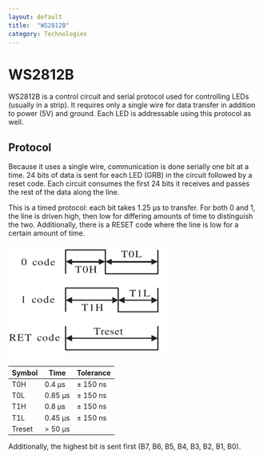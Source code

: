 ```yaml
---
layout: default
title:  "WS2812B"
category: Technologies
---
```


# WS2812B
WS2812B is a control circuit and serial protocol used for controlling LEDs
(usually in a strip). It requires only a single wire for data transfer
in addition to power (5V) and ground. Each LED is addressable using this
protocol as well.

## Protocol
Because it uses a single wire, communication is done serially one bit
at a time. 24 bits of data is sent for each LED (GRB) in the circuit
followed by a reset code. Each circuit consumes the first 24 bits it
receives and passes the rest of the data along the line.

This is a timed protocol: each bit takes 1.25 μs to transfer. For both
0 and 1, the line is driven high, then low for differing amounts of time
to distinguish the two. Additionally, there is a RESET code where the line
is low for a certain amount of time.

![ws2812b-timing](/assets/kb/ws2812b.png)

| Symbol | Time    | Tolerance |
| ------ | ------- | --------- |
| T0H    | 0.4 μs  | ± 150 ns  |
| T0L    | 0.85 μs | ± 150 ns  |
| T1H    | 0.8 μs  | ± 150 ns  |
| T1L    | 0.45 μs | ± 150 ns  |
| Treset | > 50 μs |           |

Additionally, the highest bit is sent first (B7, B6, B5, B4, B3, B2, B1, B0).
